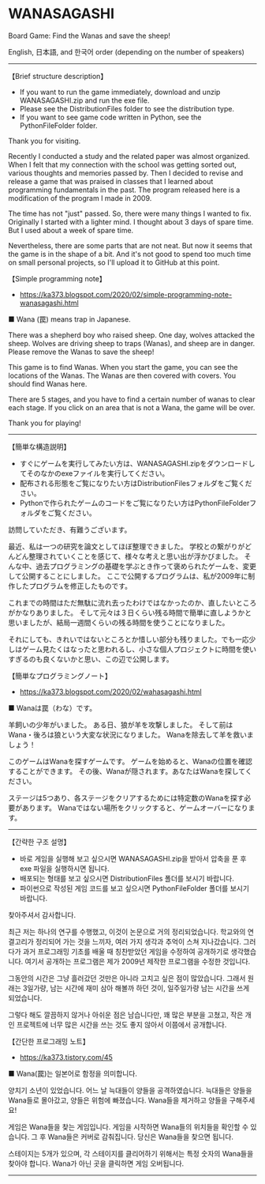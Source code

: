 # WANASAGASHI
Board Game: Find the Wanas and save the sheep!

English, 日本語, and 한국어 order (depending on the number of speakers)


__________________________________________
【Brief structure description】
* If you want to run the game immediately, download and unzip WANASAGASHI.zip and run the exe file.
* Please see the DistributionFiles folder to see the distribution type.
* If you want to see game code written in Python, see the PythonFileFolder folder.

Thank you for visiting.

Recently I conducted a study and the related paper was almost organized.
When I felt that my connection with the school was getting sorted out, various thoughts and memories passed by.
Then I decided to revise and release a game that was praised in classes that I learned about programming fundamentals in the past.
The program released here is a modification of the program I made in 2009.

The time has not "just" passed. So, there were many things I wanted to fix.
Originally I started with a lighter mind. I thought about 3 days of spare time. But I used about a week of spare time.

Nevertheless, there are some parts that are not neat.
But now it seems that the game is in the shape of a bit.
And it's not good to spend too much time on small personal projects, so I'll upload it to GitHub at this point.

【Simple programming note】

* https://ka373.blogspot.com/2020/02/simple-programming-note-wanasagashi.html


■ Wana (罠) means trap in Japanese.

There was a shepherd boy who raised sheep.
One day, wolves attacked the sheep.
Wolves are driving sheep to traps (Wanas), and sheep are in danger.
Please remove the Wanas to save the sheep!

This game is to find Wanas.
When you start the game, you can see the locations of the Wanas.
The Wanas are then covered with covers. You should find Wanas here.

There are 5 stages, and you have to find a certain number of wanas to clear each stage.
If you click on an area that is not a Wana, the game will be over.

Thank you for playing!


__________________________________________
【簡単な構造説明】
* すぐにゲームを実行してみたい方は、WANASAGASHI.zipをダウンロードしてそのなかのexeファイルを実行してください。
* 配布される形態をご覧になりたい方はDistributionFilesフォルダをご覧ください。
* Pythonで作られたゲームのコードをご覧になりたい方はPythonFileFolderフォルダをご覧ください。

訪問していただき、有難うございます。

最近、私は一つの研究を論文としてほぼ整理できました。
学校との繋がりがどんどん整理されていくことを感じて、様々な考えと思い出が浮かびました。
そんな中、過去プログラミングの基礎を学ぶとき作って褒められたゲームを、変更して公開することにしました。
ここで公開するプログラムは、私が2009年に制作したプログラムを修正したものです。

これまでの時間はただ無駄に流れ去ったわけではなかったのか、直したいところがかなりありました。
そして元々は３日くらい残る時間で簡単に直しようかと思いましたが、結局一週間くらいの残る時間を使うことになりました。

それにしても、きれいではないところとか惜しい部分も残りました。でも一応少しはゲーム見たくはなったと思われるし、小さな個人プロジェクトに時間を使いすぎるのも良くないかと思い、この辺で公開します。

【簡単なプログラミングノート】

* https://ka373.blogspot.com/2020/02/wahasagashi.html


■ Wanaは罠（わな）です。

羊飼いの少年がいました。
ある日、狼が羊を攻撃しました。
そして前はWana・後ろは狼という大変な状況になりました。
Wanaを除去して羊を救いましょう！

このゲームはWanaを探すゲームです。
ゲームを始めると、Wanaの位置を確認することができます。
その後、Wanaが隠されます。あなたはWanaを探してください。

ステージは5つあり、各ステージをクリアするためには特定数のWanaを探す必要があります。
Wanaではない場所をクリックすると、ゲームオーバーになります。


__________________________________________
【간략한 구조 설명】
* 바로 게임을 실행해 보고 싶으시면 WANASAGASHI.zip을 받아서 압축을 푼 후 exe 파일을 실행하시면 됩니다.
* 배포되는 형태를 보고 싶으시면 DistributionFiles 폴더를 보시기 바랍니다.
* 파이썬으로 작성된 게임 코드를 보고 싶으시면 PythonFileFolder 폴더를 보시기 바랍니다.


찾아주셔서 감사합니다.

최근 저는 하나의 연구를 수행했고, 이것이 논문으로 거의 정리되었습니다.
학교와의 연결고리가 정리되어 가는 것을 느끼자, 여러 가지 생각과 추억이 스쳐 지나갔습니다.
그러다가 과거 프로그래밍 기초를 배울 때 칭찬받았던 게임을 수정하여 공개하기로 생각했습니다.
여기서 공개하는 프로그램은 제가 2009년 제작한 프로그램을 수정한 것입니다.

그동안의 시간은 그냥 흘러갔던 것만은 아니라 고치고 싶은 점이 많았습니다.
그래서 원래는 3일가량, 남는 시간에 재미 삼아 해볼까 하던 것이, 일주일가량 남는 시간을 쓰게 되었습니다.

그렇다 해도 깔끔하지 않거나 아쉬운 점은 남습니다만, 꽤 많은 부분을 고쳤고,
작은 개인 프로젝트에 너무 많은 시간을 쓰는 것도 좋지 않아서 이쯤에서 공개합니다.

【간단한 프로그래밍 노트】

* https://ka373.tistory.com/45


■ Wana(罠)는 일본어로 함정을 의미합니다.

양치기 소년이 있었습니다.
어느 날 늑대들이 양들을 공격하였습니다.
늑대들은 양들을 Wana들로 몰아갔고, 양들은 위험에 빠졌습니다.
Wana들을 제거하고 양들을 구해주세요!

게임은 Wana들을 찾는 게임입니다.
게임을 시작하면 Wana들의 위치들을 확인할 수 있습니다.
그 후 Wana들은 커버로 감춰집니다. 당신은 Wana들을 찾으면 됩니다.

스테이지는 5개가 있으며, 각 스테이지를 클리어하기 위해서는 특정 숫자의 Wana들을 찾아야 합니다.
Wana가 아닌 곳을 클릭하면 게임 오버됩니다.


__________________________________________
